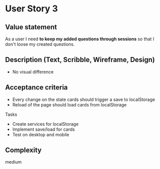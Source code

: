 # User Story 3

## Value statement

As a user
I need **to keep my added questions through sessions**
so that I don't loose my created questions.

## Description (Text, Scribble, Wireframe, Design)

- No visual difference

## Acceptance criteria

- Every change on the state cards should trigger a save to localStorage
- Reload of the page should load cards from localStorage

Tasks

- Create services for localStorage
- Implement save/load for cards
- Test on desktop and mobile

## Complexity

medium
